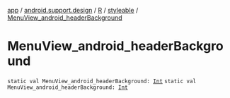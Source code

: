[app](../../../index.md) / [android.support.design](../../index.md) / [R](../index.md) / [styleable](index.md) / [MenuView_android_headerBackground](./-menu-view_android_header-background.md)

# MenuView_android_headerBackground

`static val MenuView_android_headerBackground: `[`Int`](https://kotlinlang.org/api/latest/jvm/stdlib/kotlin/-int/index.html)
`static val MenuView_android_headerBackground: `[`Int`](https://kotlinlang.org/api/latest/jvm/stdlib/kotlin/-int/index.html)